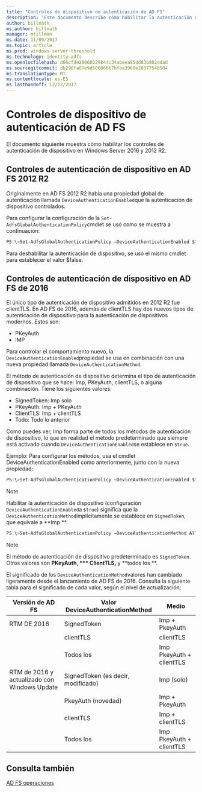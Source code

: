 ```yaml
---
title: "Controles de dispositivo de autenticación de AD FS"
description: "Este documento describe cómo habilitar la autenticación de dispositivo en AD FS de Windows Server 2016 y 2012 R2"
author: billmath
ms.author: billmath
manager: mtillman
ms.date: 11/09/2017
ms.topic: article
ms.prod: windows-server-threshold
ms.technology: identity-adfs
ms.openlocfilehash: d66cfde20060229844c34abeea85dd83b802ddad
ms.sourcegitcommit: db290fa07e9d50686667bfba3969e20377548504
ms.translationtype: MT
ms.contentlocale: es-ES
ms.lasthandoff: 12/12/2017
---
```

# <a name="device-authentication-controls-in-ad-fs"></a>Controles de dispositivo de autenticación de AD FS
El documento siguiente muestra cómo habilitar los controles de autenticación de dispositivo en Windows Server 2016 y 2012 R2.

## <a name="device-authentication-controls-in-ad-fs-2012-r2"></a>Controles de autenticación de dispositivo en AD FS 2012 R2
Originalmente en AD FS 2012 R2 había una propiedad global de autenticación llamada `DeviceAuthenticationEnabled`que la autenticación de dispositivo controlados.

Para configurar la configuración de la `Set-AdfsGlobalAuthenticationPolicy`cmdlet se usó como se muestra a continuación:


``` powershell
PS:\>Set-AdfsGlobalAuthenticationPolicy –DeviceAuthenticationEnabled $true
```



Para deshabilitar la autenticación de dispositivo, se usó el mismo cmdlet para establecer el valor $false.

## <a name="device-authentication-controls-in-ad-fs-2016"></a>Controles de autenticación de dispositivo en AD FS de 2016
El único tipo de autenticación de dispositivo admitidos en 2012 R2 fue clientTLS.  En AD FS de 2016, además de clientTLS hay dos nuevos tipos de autenticación de dispositivo para la autenticación de dispositivos modernos.  Estos son:
- PKeyAuth
- IMP

Para controlar el comportamiento nuevo, la `DeviceAuthenticationEnabled`propiedad se usa en combinación con una nueva propiedad llamada `DeviceAuthenticationMethod`.  

El método de autenticación de dispositivo determina el tipo de autenticación de dispositivo que se hace: Imp, PKeyAuth, clientTLS, o alguna combinación.
Tiene los siguientes valores:
 - SignedToken: Imp solo
 - PKeyAuth: Imp + PKeyAuth
 - ClientTLS: Imp + clientTLS 
 - Todo: Todo lo anterior

Como puedes ver, Imp forma parte de todos los métodos de autenticación de dispositivo, lo que en realidad el método predeterminado que siempre está activado cuando `DeviceAuthenticationEnabled`se establece en `$true`.

Ejemplo: Para configurar los métodos, usa el cmdlet DeviceAuthenticationEnabled como anteriormente, junto con la nueva propiedad:

``` powershell
PS:\>Set-AdfsGlobalAuthenticationPolicy –DeviceAuthenticationEnabled $true
```
>[!NOTE]
> Habilitar la autenticación de dispositivo (configuración `DeviceAuthenticationEnabled`a `$true`) significa que la `DeviceAuthenticationMethod`implícitamente se establece en `SignedToken`, que equivale a **Imp **.


``` powershell
PS:\>Set-AdfsGlobalAuthenticationPolicy –DeviceAuthenticationMethod All
```
>[!NOTE]
>El método de autenticación de dispositivo predeterminado es `SignedToken`.  Otros valores son **PKeyAuth, *** ClientTLS,** y **todos los **.

El significado de los `DeviceAuthenticationMethod`valores han cambiado ligeramente desde el lanzamiento de AD FS de 2016.  Consulta la siguiente tabla para el significado de cada valor, según el nivel de actualización:


|Versión de AD FS|Valor DeviceAuthenticationMethod|Medio|
| ----- | ----- | ----- |
|RTM DE 2016|SignedToken|Imp + PkeyAuth|
||clientTLS|clientTLS|
||Todos los|Imp PkeyAuth + clientTLS|
|RTM de 2016 y actualizado con Windows Update|SignedToken (es decir, modificado)|Imp (solo)|
||PkeyAuth (novedad)|Imp + PkeyAuth|
||clientTLS|Imp + clientTLS|
||Todos los|Imp PkeyAuth + clientTLS|

## <a name="see-also"></a>Consulta también
[AD FS operaciones](../../ad-fs/AD-FS-2016-Operations.md)

